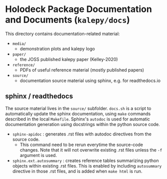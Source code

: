 # Holodeck Package Documentation and Documents (`kalepy/docs`)

This directory contains documentation-related material:
- `media/`
  - demonstration plots and kalepy logo
- `paper/`
  - the JOSS published kalepy paper (Kelley-2020)
- `reference/`
  - PDFs of useful reference material (mostly published papers)
- `source/`
  - documentation source material using sphinx, e.g. for readthedocs.io


## sphinx / readthedocs

The source material lives in the `source/` subfolder.  `docs.sh` is a script to automatically update the sphinx documentation, using `make` commands described in the local `Makefile`.  Sphinx's `autodoc` is used for automatic documentation generation using docstrings within the python source code.

* `sphinx-apidoc` : generates .rst files with autodoc directives from the source code.
  * This command need to be rerun everytime the source-code changes.  Note that it will not overwrite existing .rst files unless the `-f` argument is used.
* `sphinx.ext.autosummary` : creates reference tables summarizing python objects within existing .rst files.  This is enabled by including `autosummary` directive in those .rst files, and is added when `make html` is run.
